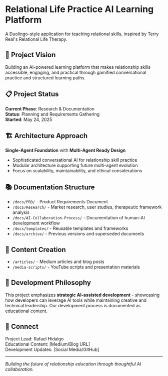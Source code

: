# Relational Life Practice AI Learning Platform

A Duolingo-style application for teaching relational skills, inspired by Terry Real's Relational Life Therapy.

## 🎯 Project Vision

Building an AI-powered learning platform that makes relationship skills accessible, engaging, and practical through gamified conversational practice and structured learning paths.

## 📋 Project Status

**Current Phase**: Research & Documentation  
**Status**: Planning and Requirements Gathering  
**Started**: May 24, 2025

## 🏗️ Architecture Approach

**Single-Agent Foundation** with **Multi-Agent Ready Design**
- Sophisticated conversational AI for relationship skill practice
- Modular architecture supporting future multi-agent evolution
- Focus on scalability, maintainability, and ethical considerations

## 📚 Documentation Structure

- `/docs/PRD/` - Product Requirements Document
- `/docs/Research/` - Market research, user studies, therapeutic framework analysis
- `/docs/AI-Collaboration-Process/` - Documentation of human-AI development workflow
- `/docs/templates/` - Reusable templates and frameworks
- `/docs/archive/` - Previous versions and superseded documents

## 📝 Content Creation

- `/articles/` - Medium articles and blog posts  
- `/media-scripts/` - YouTube scripts and presentation materials

## 🤝 Development Philosophy

This project emphasizes **strategic AI-assisted development** - showcasing how developers can leverage AI tools while maintaining creative and technical leadership. Our development process is documented as educational content.

## 🔗 Connect

Project Lead: Rafael Hidalgo  
Educational Content: [Medium/Blog URL]  
Development Updates: [Social Media/GitHub]

---

*Building the future of relationship education through thoughtful AI collaboration.*
